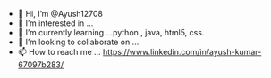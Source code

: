 - 👋 Hi, I’m @Ayush12708
- 👀 I’m interested in ...
- 🌱 I’m currently learning ...python , java, html5, css.
- 💞️ I’m looking to collaborate on ...
- 📫 How to reach me ... https://www.linkedin.com/in/ayush-kumar-67097b283/

<!---
Ayush12708/Ayush12708 is a ✨ special ✨ repository because its `README.md` (this file) appears on your GitHub profile.
You can click the Preview link to take a look at your changes.
--->
